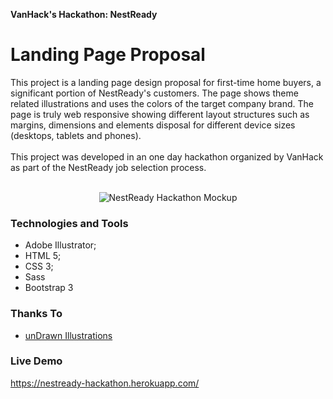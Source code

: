 <strong>VanHack's Hackathon: NestReady</strong>
# Landing Page Proposal
This project is a landing page design proposal for first-time home buyers, a significant portion of NestReady's customers. The page shows theme related illustrations and uses the colors of the target company brand. The page is truly web responsive showing different layout structures such as margins, dimensions and elements disposal for different device sizes (desktops, tablets and phones).
<br/><br/>
This project was developed in an one day hackathon organized by VanHack as part of the NestReady job selection process.
<br/><br/>

<p align="center"><img alt="NestReady Hackathon Mockup" src="https://user-images.githubusercontent.com/12038461/54886256-db08e480-4e64-11e9-8d1b-ec931ee3c183.png"></p>

### Technologies and Tools
* Adobe Illustrator;
* HTML 5;
* CSS 3;
* Sass
* Bootstrap 3

### Thanks To
* [unDrawn Illustrations](https://undraw.co/license) 

### Live Demo
https://nestready-hackathon.herokuapp.com/
